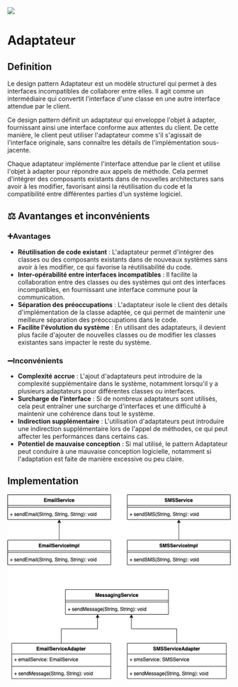 [![](https://img.shields.io/badge/sfeir.dev-Adapter-green)]()
# Adaptateur
## Definition
Le design pattern Adaptateur est un modèle structurel qui permet à des interfaces incompatibles de collaborer entre elles. Il agit comme un intermédiaire qui convertit l'interface d'une classe en une autre interface attendue par le client.

Ce design pattern définit un adaptateur qui enveloppe l'objet à adapter, fournissant ainsi une interface conforme aux attentes du client. De cette manière, le client peut utiliser l'adaptateur comme s'il s'agissait de l'interface originale, sans connaître les détails de l'implémentation sous-jacente.

Chaque adaptateur implémente l'interface attendue par le client et utilise l'objet à adapter pour répondre aux appels de méthode. Cela permet d'intégrer des composants existants dans de nouvelles architectures sans avoir à les modifier, favorisant ainsi la réutilisation du code et la compatibilité entre différentes parties d'un système logiciel.
## ⚖️ Avantanges et inconvénients
### ➕Avantages
- **Réutilisation de code existant** : L'adaptateur permet d'intégrer des classes ou des composants existants dans de nouveaux systèmes sans avoir à les modifier, ce qui favorise la réutilisabilité du code.
- **Inter-opérabilité entre interfaces incompatibles** : Il facilite la collaboration entre des classes ou des systèmes qui ont des interfaces incompatibles, en fournissant une interface commune pour la communication.
- **Séparation des préoccupations** : L'adaptateur isole le client des détails d'implémentation de la classe adaptée, ce qui permet de maintenir une meilleure séparation des préoccupations dans le code.
- **Facilite l'évolution du système** : En utilisant des adaptateurs, il devient plus facile d'ajouter de nouvelles classes ou de modifier les classes existantes sans impacter le reste du système.
### ➖Inconvénients
- **Complexité accrue** : L'ajout d'adaptateurs peut introduire de la complexité supplémentaire dans le système, notamment lorsqu'il y a plusieurs adaptateurs pour différentes classes ou interfaces.
- **Surcharge de l'interface** : Si de nombreux adaptateurs sont utilisés, cela peut entraîner une surcharge d'interfaces et une difficulté à maintenir une cohérence dans tout le système.
- **Indirection supplémentaire** : L'utilisation d'adaptateurs peut introduire une indirection supplémentaire lors de l'appel de méthodes, ce qui peut affecter les performances dans certains cas.
- **Potentiel de mauvaise conception** : Si mal utilisé, le pattern Adaptateur peut conduire à une mauvaise conception logicielle, notamment si l'adaptation est faite de manière excessive ou peu claire.
## Implementation
![adapter.png](adapter.png)